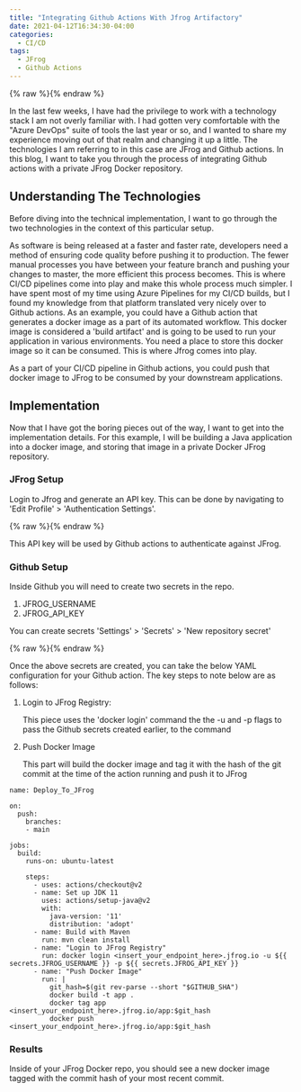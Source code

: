 ```yaml
---
title: "Integrating Github Actions With Jfrog Artifactory"
date: 2021-04-12T16:34:30-04:00
categories:
  - CI/CD
tags:
  - JFrog
  - Github Actions
---
```


{% raw %}<img src="/blog/assets/images/blog_images/2021-04-09-github-actions-and-jfrog/jfrog.jpg" alt="">{% endraw %}

In the last few weeks, I have had the privilege to work with a technology stack I am not overly familiar with. I had gotten very comfortable with the "Azure DevOps" suite of tools the last year or so, and I wanted to share my experience moving out of that realm and changing it up a little. The technologies I am referring to in this case are JFrog and Github actions. In this blog, I want to take you through the process of integrating Github actions with a private JFrog Docker repository. 

## Understanding The Technologies

Before diving into the technical implementation, I want to go through the two technologies in the context of this particular setup. 

As software is being released at a faster and faster rate, developers need a method of ensuring code quality before pushing it to production. The fewer manual processes you have between your feature branch and pushing your changes to master, the more efficient this process becomes. This is where CI/CD pipelines come into play and make this whole process much simpler. I have spent most of my time using Azure Pipelines for my CI/CD builds, but I found my knowledge from that platform translated very nicely over to Github actions. As an example, you could have a Github action that generates a docker image as a part of its automated workflow. This docker image is considered a 'build artifact' and is going to be used to run your application in various environments. You need a place to store this docker image so it can be consumed. This is where Jfrog comes into play.

As a part of your CI/CD pipeline in Github actions, you could push that docker image to JFrog to be consumed by your downstream applications.

## Implementation

Now that I have got the boring pieces out of the way, I want to get into the implementation details. For this example, I will be building a Java application into a docker image, and storing that image in a private Docker JFrog repository.

### JFrog Setup

Login to Jfrog and generate an API key. This can be done by navigating to 'Edit Profile' > 'Authentication Settings'.

{% raw %}<img src="/blog/assets/images/blog_images/2021-04-09-github-actions-and-jfrog/jfrog_api_key.PNG" alt="">{% endraw %}

This API key will be used by Github actions to authenticate against JFrog.

### Github Setup

Inside Github you will need to create two secrets in the repo.

1. JFROG_USERNAME
2. JFROG_API_KEY

You can create secrets 'Settings' > 'Secrets' > 'New repository secret'

{% raw %}<img src="/blog/assets/images/blog_images/2021-04-09-github-actions-and-jfrog/github_secrets.PNG" alt="">{% endraw %}

Once the above secrets are created, you can take the below YAML configuration for your Github action. The key steps to note below are as follows:

1. Login to JFrog Registry:
    
    This piece uses the 'docker login' command the the -u and -p flags to pass the Github secrets created earlier, to the command

2. Push Docker Image

    This part will build the docker image and tag it with the hash of the git commit at the time of the action running and push it to JFrog


```
name: Deploy_To_JFrog

on:
  push:
    branches:
    - main

jobs:
  build:
    runs-on: ubuntu-latest

    steps:
      - uses: actions/checkout@v2
      - name: Set up JDK 11
        uses: actions/setup-java@v2
        with:
          java-version: '11'
          distribution: 'adopt'
      - name: Build with Maven
        run: mvn clean install
      - name: "Login to JFrog Registry"
        run: docker login <insert_your_endpoint_here>.jfrog.io -u ${{ secrets.JFROG_USERNAME }} -p ${{ secrets.JFROG_API_KEY }}
      - name: "Push Docker Image"
        run: |
          git_hash=$(git rev-parse --short "$GITHUB_SHA")
          docker build -t app . 
          docker tag app <insert_your_endpoint_here>.jfrog.io/app:$git_hash
          docker push <insert_your_endpoint_here>.jfrog.io/app:$git_hash
```



### Results

Inside of your JFrog Docker repo, you should see a new docker image tagged with the commit hash of your most recent commit.